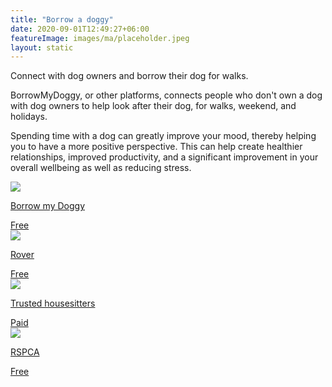 ```yaml
---
title: "Borrow a doggy"
date: 2020-09-01T12:49:27+06:00
featureImage: images/ma/placeholder.jpeg
layout: static
---
```


Connect with dog owners and borrow their dog for walks.

BorrowMyDoggy, or other platforms, connects people who don't own a dog with dog owners to help look after their dog, for walks, weekend, and holidays.

Spending time with a dog can greatly improve your mood, thereby helping you to have a more positive perspective. This can help create healthier relationships, improved productivity, and a significant improvement in your overall wellbeing as well as reducing stress.

<a class="ma-link" href="https://www.borrowmydoggy.com/#home__why"><div class="ma-card ma-card-Community"><div class="ma-icon"><img src ="/images/icon-check.png"/></div><div class="ma-name"><p>Borrow my Doggy</p></div><div class="ma-paid-text"><span>Free</span></div></div></a><a class="ma-link" href="https://www.rover.com/uk/become-a-sitter/"><div class="ma-card ma-card-Community"><div class="ma-icon"><img src ="/images/icon-check.png"/></div><div class="ma-name"><p>Rover</p></div><div class="ma-paid-text"><span>Free</span></div></div></a><a class="ma-link" href="https://www.trustedhousesitters.com"><div class="ma-card ma-card-Community"><div class="ma-icon"><img src ="/images/icon-pound.png"/></div><div class="ma-name"><p>Trusted housesitters</p></div><div class="ma-paid-text"><span>Paid</span></div></div></a><a class="ma-link" href="https://www.rspca.org.uk/-/blog_a_guide_to_voluntary_dog_walking"><div class="ma-card ma-card-Community"><div class="ma-icon"><img src ="/images/icon-check.png"/></div><div class="ma-name"><p>RSPCA</p></div><div class="ma-paid-text"><span>Free</span></div></div></a>  

<br/><br/>






